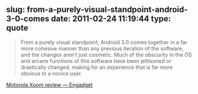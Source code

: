 slug: from-a-purely-visual-standpoint-android-3-0-comes
date: 2011-02-24 11:19:44
type: quote
---

> From a purely visual standpoint, Android 3.0 comes together in a far more cohesive manner than any previous iteration of the software, and the changes aren’t just cosmetic. Much of the obscurity in the OS and arcane functions of this software have been jettisoned or drastically changed, making for an experience that is far more obvious to a novice user.

[Motorola Xoom review — Engadget](http://www.engadget.com/2011/02/23/motorola-xoom-review/)
